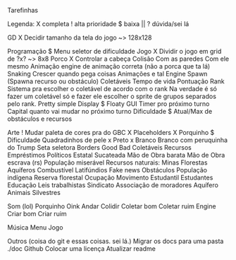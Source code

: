 Tarefinhas

Legenda:
X completa
! alta prioridade
$ baixa ||
? dúvida/sei lá

GD
X	Decidir tamanho da tela do jogo ~> 128x128
	
Programação
	$ Menu
		seletor de dificuldade
	Jogo
	X	Dividir o jogo em grid de ?x? ~> 8x8
		Porco
		X	Controlar a cabeça
			Colisão
				Com as paredes
				Com ele mesmo
			Animação
				engine de animação correta (não a porca que ta lá)
			Snaking
				Crescer quando pega coisas
				Animações e tal	
		Engine
			Spawn (Spawna recurso ou obstáculo)
		Coletáveis
			Tempo de vida
			Pontuação
			Rank
				Sistema pra escolher o coletável de acordo com o rank
					Na verdade é só fazer um coletável só e fazer ele escolher o sprite de grupos separados pelo rank. Pretty simple
				Display
			$ Floaty
	GUI
		Timer pro próximo turno
		Capital
			quanto vai mudar no próximo turno
		Dificuldade
		$ Atual/Max de obstáculos e recursos

Arte
	! Mudar paleta de cores pra do GBC
X	Placeholders
X	Porquinho
	$ Dificuldade 
		Quadradinhos de pele
		x	Preto
		x	Branco
			Branco com peruquinha do Trump
		Seta seletora
	Borders
		Good
		Bad
	Coletáveis
		Recursos
			Empréstimos
			Políticos
			Estatal Sucateada
			Mão de Obra barata
			Mão de Obra escrava (rs)
			População miserável
			Recursos naturais:
				Minas
				Florestas
				Aquíferos
				Combustível
			Latifúndios
			Fake news
		Obstáculos
			População indígena
			Reserva florestal
			Ocupação
			Movimento Estudantil
			Estudantes
			Educação
			Leis trabalhistas
			Sindicato
			Associação de moradores
			Aquífero
			Animais Silvestres


Som (lol)
	Porquinho
		Oink
		Andar
		Colidir
		Coletar bom
		Coletar ruim
	Engine
		Criar bom
		Criar ruim

Música
	Menu
	Jogo

Outros (coisa do git e essas coisas. sei lá.)
	Migrar os docs para uma pasta ./doc
	Github
		Colocar uma licença
		Atualizar readme

